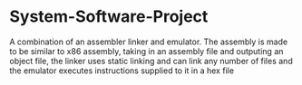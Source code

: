 # System-Software-Project

A combination of an assembler linker and emulator. The assembly is made to be similar to x86 assembly, taking in an assembly file and outputing an object file, the linker uses static linking and can link any number of files and the emulator executes instructions supplied to it in a hex file

